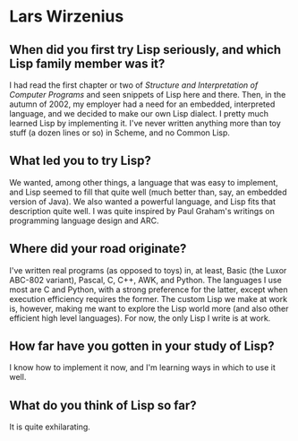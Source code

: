 # Lars Wirzenius

## When did you first try Lisp seriously, and which Lisp family member was it?

I had read the first chapter or two of *Structure and Interpretation
of Computer Programs* and seen snippets of Lisp here and there. Then,
in the autumn of 2002, my employer had a need for an embedded,
interpreted language, and we decided to make our own Lisp dialect. I
pretty much learned Lisp by implementing it. I've never written
anything more than toy stuff (a dozen lines or so) in Scheme, and no
Common Lisp.

## What led you to try Lisp?

We wanted, among other things, a language that was easy to implement,
and Lisp seemed to fill that quite well (much better than, say, an
embedded version of Java). We also wanted a powerful language, and
Lisp fits that description quite well. I was quite inspired by Paul
Graham's writings on programming language design and ARC.

## Where did your road originate?

I've written real programs (as opposed to toys) in, at least, Basic
(the Luxor ABC-802 variant), Pascal, C, C++, AWK, and Python. The
languages I use most are C and Python, with a strong preference for
the latter, except when execution efficiency requires the former. The
custom Lisp we make at work is, however, making me want to explore the
Lisp world more (and also other efficient high level languages). For
now, the only Lisp I write is at work.

## How far have you gotten in your study of Lisp?

I know how to implement it now, and I'm learning ways in which to use
it well.

## What do you think of Lisp so far?

It is quite exhilarating.

